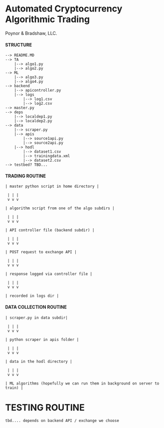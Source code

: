 Automated Cryptocurrency Algorithmic Trading
============================================

Poynor & Bradshaw, LLC.

#### STRUCTURE
```
--> README.MD
--> TA
	|--> algo1.py
	|--> algo2.py
--> ML
	|--> algo3.py
	|--> algo4.py
--> backend
	|--> apicontroller.py
	|--> logs
		|--> log1.csv
		|--> log2.csv
--> master.py
--> deps
	|--> localdep1.py
	|--> localdep2.py
--> data
	|--> scraper.py
	|--> apis
		|--> source1api.py
		|--> source2api.py
	|--> hodl
		|--> dataset1.csv
		|--> trainingdata.xml
		|--> dataset2.csv
--> testbed? TBD...
```

#### TRADING ROUTINE
```
| master python script in home directory |

 | | |
 v v v 

| algorithm script from one of the algo subdirs |

 | | |
 v v v 

| API controller file (backend subdir) | 

 | | |
 v v v

| POST request to exchange API |

 | | |
 v v v

| response logged via controller file |

 | | |
 v v v

| recorded in logs dir |
```

#### DATA COLLECTION ROUTINE

```
| scraper.py in data subdir|

 | | |
 v v v

| python scraper in apis folder |

 | | |
 v v v

| data in the hodl directory |

 | | |
 v v v 

| ML algorithms (hopefully we can run them in background on server to train) | 
```

TESTING ROUTINE
===============

	tbd.... depends on backend API / exchange we choose

